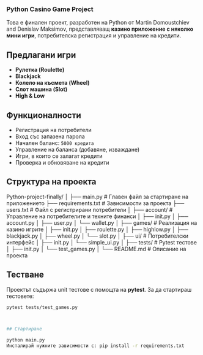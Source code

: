 ### Python Casino Game Project ###

Това е финален проект, разработен на Python от Martin Domoustchiev and Denislav Maksimov, представляващ **казино приложение с няколко мини игри**, потребителска регистрация и управление на кредити.



## Предлагани игри

- **Рулетка (Roulette)**
- **Blackjack**
- **Колело на късмета (Wheel)**
- **Слот машина (Slot)**
- **High & Low**



## Функционалности

- Регистрация на потребители
- Вход със запазена парола
- Начален баланс: `5000 кредита`
- Управление на баланса (добавяне, изваждане)
- Игри, в които се залагат кредити
- Проверка и обновяване на кредити



## Структура на проекта

Python-project-finally/
│
├── main.py # Главен файл за стартиране на приложението
├── requirements.txt # Зависимости за проекта
├── users.txt # Файл с регистрирани потребители
│
├── account/ # Управление на потребителите и техните финанси
│ ├── init.py
│ ├── account.py
│ ├── user.py
│ └── wallet.py
│
├── games/ # Реализация на казино игрите
│ ├── init.py
│ ├── roulette.py
│ ├── highlow.py
│ ├── blackjack.py
│ ├── wheel.py
│ └── slot.py
│
├── ui/ # Потребителски интерфейс
│ ├── init.py
│ └── simple_ui.py
│
├── tests/ # Pytest тестове
│ ├── init.py
│ └── test_games.py
│
└── README.md # Описание на проекта



## Тестване

Проектът съдържа unit тестове с помощта на **pytest**.
За да стартираш тестовете:

```bash
pytest tests/test_games.py



## Стартиране

python main.py
Инсталирай нужните зависимости с: pip install -r requirements.txt

